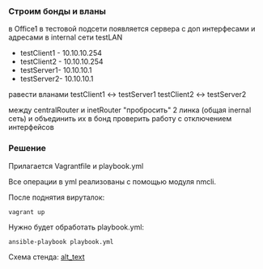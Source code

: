 ### Строим бонды и вланы
в Office1 в тестовой подсети появляется сервера с доп интерфесами и адресами
в internal сети testLAN
- testClient1 - 10.10.10.254
- testClient2 - 10.10.10.254
- testServer1- 10.10.10.1
- testServer2- 10.10.10.1

равести вланами
testClient1 <-> testServer1
testClient2 <-> testServer2

между centralRouter и inetRouter
"пробросить" 2 линка (общая inernal сеть) и объединить их в бонд
проверить работу c отключением интерфейсов

### Решение
Прилагается Vagrantfile и playbook.yml

Все операции в yml реализованы с помощью модуля nmcli.

После поднятия вируталок:
```
vagrant up
```
Нужно будет обработать playbook.yml:
```
ansible-playbook playbook.yml
```
Схема стенда:
[alt_text](https://github.com/imustgetout/24th-homework-BOND_and_VLAN/blob/main/network23-1801-024140.png)
